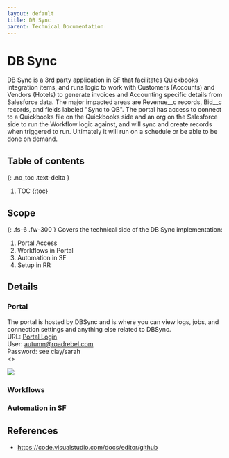 ```yaml
---
layout: default
title: DB Sync
parent: Technical Documentation
---
```


# DB Sync
DB Sync is a 3rd party application in SF that facilitates Quickbooks integration items, and runs logic to work with Customers (Accounts) and Vendors (Hotels) to generate invoices and Accounting specific details from Salesforce data.  The major impacted areas are Revenue__c records, Bid__c records, and fields labeled "Sync to QB".  The portal has access to connect to a Quickbooks file on the Quickbooks side and an org on the Salesforce side to run the Workflow logic against, and will sync and create records when triggered to run.  Ultimately it will run on a schedule or be able to be done on demand.
## Table of contents
{: .no_toc .text-delta }
1. TOC
{:toc}

## Scope
{: .fs-6 .fw-300 }
Covers the technical side of the DB Sync implementation:

1. Portal Access
2. Workflows in Portal
3. Automation in SF
4. Setup in RR

## Details
### Portal
The portal is hosted by DBSync and is where you can view logs, jobs, and connection settings and anything else related to DBSync.<br/>
URL: [Portal Login](https://app03.mydbsync.com/appcenter/login)<br/>
User: autumn@roadrebel.com<br/>
Password:  see clay/sarah<br/><>

<img src="https://rr-salesforce.github.io/voyajerwiki/assets/images/dbsync-login.jpg"/>

### Workflows

### Automation in SF

## References
- https://code.visualstudio.com/docs/editor/github